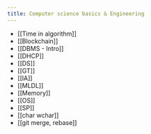 ```yaml
---
title: Computer science basics & Engineering
---
```

- [[Time in algorithm]]
- [[Blockchain]]
- [[DBMS - Intro]]
- [[DHCP]]
- [[DS]]
- [[GT]]
- [[IA]]
- [[MLDL]]
- [[Memory]]
- [[OS]]
- [[SP]]
- [[char wchar]]
- [[git merge, rebase]]